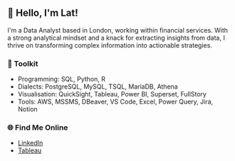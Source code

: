 ## 👋 Hello, I'm Lat!

I'm a Data Analyst based in London, working within financial services. With a strong analytical mindset and a knack for extracting insights from data, I thrive on transforming complex information into actionable strategies.

### 🌟 Toolkit
- Programming: SQL, Python, R
- Dialects: PostgreSQL, MySQL, TSQL, MariaDB, Athena
- Visualisation: QuickSight, Tableau, Power BI, Superset, FullStory
- Tools: AWS, MSSMS, DBeaver, VS Code, Excel, Power Query, Jira, Notion

### 🌐 Find Me Online
- [LinkedIn](https://www.linkedin.com/in/latiful/)
- [Tableau](https://public.tableau.com/app/profile/latiful.hassan)
